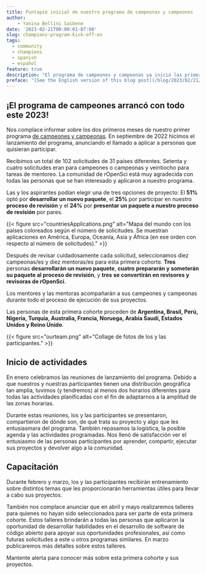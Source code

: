 ```yaml
---
title: Puntapié inicial de nuestro programa de campeonas y campeones
author: 
    - Yanina Bellini Saibene
date: '2023-02-21T00:00:01-07:00'
slug: champions-program-kick-off-es
tags:
  - community
  - champions
  - spanish
  - español
feature: true  
description: "El programa de campeones y campeonas ya inició las primeras actividades de este 2023. Lee de donde son los y las participantes y que van a estar haciendo."
preface: "[See the English version of this blog post](/blog/2023/02/21/champions-program-kick-off/)" 
---
```


## ¡El programa de campeones arrancó con todo este 2023!

Nos complace informar sobre los dos primeros meses de nuestro primer programa [de campeones y campeonas](/champions/). En septiembre de 2022 hicimos el lanzamiento del programa, anunciando el llamado a aplicar a personas que quisieran participar.

Recibimos un total de 102 solicitudes de 31 países diferentes. Setenta y cuatro solicitudes eran para campeones o campeonas y veintiocho para tareas de mentoreo. La comunidad de rOpenSci está muy agradecida con todas las personas que se han interesado y aplicaron a nuestro programa.

Las y los aspirantes podían elegir una de tres opciones de proyecto: El **51%** optó por **desarrollar un nuevo paquete**, el **25%** por participar en nuestro **proceso de revisión** y el **24%** por **presentar un paquete a nuestro proceso de revisión** por pares.


{{< figure src="countriesApplications.png" alt="Mapa del mundo con los países coloreados según el número de solicitudes. Se muestran aplicaciones en América, Europa, Oceanía, Asia y África (en ese orden con respecto al número de solicitudes)." >}}

Después de revisar cuidadosamente cada solicitud, seleccionamos diez campeonas/es y diez mentoras/es para esta primera cohorte.  **Tres** personas **desarrollarán un nuevo paquete**, **cuatro** **prepararán y someterán su paquete al proceso de revisión**, y **tres** **se convertirán en revisores y revisoras de rOpenSci**.

Los mentores y las mentoras acompañarán a sus campeones y campeonas durante todo el proceso de ejecución de sus proyectos.

Las personas de esta primera cohorte proceden de **Argentina, Brasil, Perú, Nigeria, Turquía, Australia, Francia, Noruega, Arabia Saudí, Estados Unidos y Reino Unido**.

{{< figure src="ourteam.png" alt="Collage de fotos de los y las participantes." >}}


## Inicio de actividades

En enero celebramos las reuniones de lanzamiento del programa. Debido a que nuestros y nuestras participantes tienen una distribución geográfica tan amplia, tuvimos (y tendremos) al menos dos horarios diferentes para todas las actividades planificadas con el fin de adaptarnos a la amplitud de las zonas horarias.

Durante estas reuniones, los y las participantes se presentaron, compartieron de dónde son, de qué trata su proyecto y algo que les entusiasmara del programa. También repasamos la logística, la posible agenda y las actividades programadas.  Nos llenó de satisfacción ver el entusiasmo de las personas participantes por aprender, compartir, ejecutar sus proyectos y devolver algo a la comunidad.

## Capacitación

Durante febrero y marzo, los y las participantes recibirán entrenamiento sobre distintos temas que les proporcionarán herramientas útiles para llevar a cabo sus proyectos.

También nos complace anunciar que en abril y mayo realizaremos talleres para quienes no hayan sido seleccionados para ser parte de esta primera cohorte. Estos talleres brindarán a todas las personas que aplicaron la oportunidad de desarrollar habilidades en el desarrollo de software de código abierto para apoyar sus oportunidades profesionales, así como futuras solicitudes a este u otros programas similares.  En marzo publicaremos más detalles sobre estos talleres.



Mantente alerta para conocer más sobre esta primera cohorte y sus proyectos.
